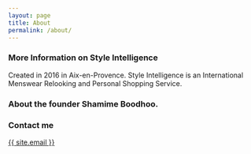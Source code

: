 ```yaml
---
layout: page
title: About
permalink: /about/
---
```


### More Information on Style Intelligence

Created in 2016 in Aix-en-Provence. Style Intelligence is an International Menswear Relooking and Personal Shopping Service.

### About the founder Shamime Boodhoo.

### Contact me

<a href="mailto:{{ site.email }}">{{ site.email }}</a>